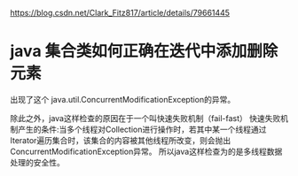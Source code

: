 https://blog.csdn.net/Clark_Fitz817/article/details/79661445





# java 集合类如何正确在迭代中添加删除元素



出现了这个 java.util.ConcurrentModificationException的异常。





除此之外，java这样检查的原因在于一个叫快速失败机制（fail-fast）
快速失败机制产生的条件:当多个线程对Collection进行操作时，若其中某一个线程通过Iterator遍历集合时，该集合的内容被其他线程所改变，则会抛出ConcurrentModificationException异常。
所以java这样检查为的是多线程数据处理的安全性。
